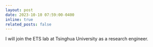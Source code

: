 ```yaml
---
layout: post
date: 2023-10-10 07:59:00-0400
inline: true
related_posts: false
---
```


I will join the ETS lab at Tsinghua University as a research engineer.
